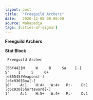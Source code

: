 ```yaml
---
layout: post
title:  "Freeguild Archers"
date:   2020-12-05 00:00:00
source: Wahapedia
tags: [cities-of-sigmar]
---
```


**Freeguild Archers**

**Stat Block**
```
 Freeguild Archer
```

```
[56f442]M     W     B     Sa    [-]
5"    1     5     6+    
[e85545]Weapons[-]
[c6c930]Bow[-]
18"    A:1    H:4+   W:4+   R:-    D:1   
[c6c930]Shortsword[-]
1"     A:1    H:5+   W:4+   R:-    D:1   
```
    